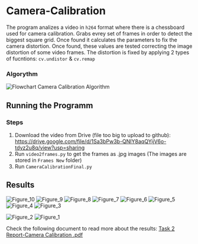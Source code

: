 # Camera-Calibration

The program analizes a video in `h264` format where there is a chessboard used for camera calibration. Grabs evrey set of frames in order to detect the biggest square grid. Once found it calculates the parameters to fix the camera distortion. 
Once found, these values are tested  correcting the image distortion of some video frames. The distortion is fixed by applying 2 types of fucntions: `cv.undistor` & `cv.remap`

### Algorythm
![Flowchart Camera Calibration Algorithm](https://github.com/AlexysCR/Camera-Calibration/assets/111618122/ac6751cb-89da-4728-b1e5-a32b8b1ffa30)



## Running the Programm
### Steps
1. Download the video from Drive (file too big to upload to github): https://drive.google.com/file/d/1Sa3bPw3b-QNIY8aqQYijV6o-tdyz2u8q/view?usp=sharing
2. Run `video2frames.py` to get the frames as .jpg images (The images are stored in `Frames New` folder)
3. Run `CameraCalibrationFinal.py`


## Results

![Figure_10](https://github.com/AlexysCR/Camera-Calibration/assets/111618122/0083acaf-db63-4eec-a9b8-2718057b87e7)
![Figure_9](https://github.com/AlexysCR/Camera-Calibration/assets/111618122/7f63d45e-3ee9-4fa2-a88a-bb290868f348)
![Figure_8](https://github.com/AlexysCR/Camera-Calibration/assets/111618122/7f04f430-3880-4b47-bebc-a35dcee5e251)
![Figure_7](https://github.com/AlexysCR/Camera-Calibration/assets/111618122/42fa4820-2753-442c-9429-e469a119bf7b)
![Figure_6](https://github.com/AlexysCR/Camera-Calibration/assets/111618122/5d3288c4-9588-4e4b-88a4-2fcd86ecc685)
![Figure_5](https://github.com/AlexysCR/Camera-Calibration/assets/111618122/d60ac2c3-7ed2-4281-a3f3-adc705ce77e8)
![Figure_4](https://github.com/AlexysCR/Camera-Calibration/assets/111618122/5bc7e7fe-7167-4596-abde-ae56448d1f9a)
![Figure_3](https://github.com/AlexysCR/Camera-Calibration/assets/111618122/7cbba9af-5eb8-4319-b331-98e8e5b4c80d)

![Figure_2](https://github.com/AlexysCR/Camera-Calibration/assets/111618122/9d3df4bd-13c3-4905-a882-3852dffa1501)
![Figure_1](https://github.com/AlexysCR/Camera-Calibration/assets/111618122/2e8e12c7-74de-4d66-9977-e0b0a735c97a)



Check the following document to read more about the results: 
[Task 2 Report-Camera Calibration .pdf](https://github.com/AlexysCR/Camera-Calibration/files/15014495/Task.2.Report-Camera.Calibration.pdf)
